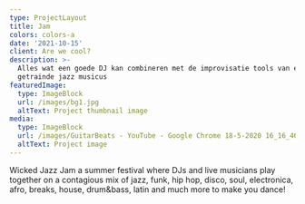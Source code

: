 ```yaml
---
type: ProjectLayout
title: Jam
colors: colors-a
date: '2021-10-15'
client: Are we cool?
description: >-
  Alles wat een goede DJ kan combineren met de improvisatie tools van een
  getrainde jazz musicus
featuredImage:
  type: ImageBlock
  url: /images/bg1.jpg
  altText: Project thumbnail image
media:
  type: ImageBlock
  url: /images/GuitarBeats - YouTube - Google Chrome 18-5-2020 16_16_46.png
  altText: Project image
---
```

Wicked Jazz Jam a summer festival where DJs and live musicians play together on a contagious mix of jazz, funk, hip hop, disco, soul, electronica, afro, breaks, house, drum\&bass, latin and much more to make you dance!
